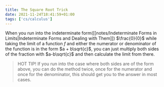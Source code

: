 ```yaml
---
title: The Square Root Trick
date: 2021-11-24T18:41:59+01:00
tags: ['cs/calculus']
---
```

When you run into the indeterminate form([[notes/Indeterminate Forms in Limits|Indeterminate Forms and Dealing with Them]])  $\frac{0}{0}$ while taking the limit of a function $f$ and either the numerator or denominator of the function is in the form $a + b\sqrt{c}$, you can just multiply both sides of the fraction with $a-b\sqrt{c}$ and then calculate the limit from there.

> HOT TIP! If you run into the case where both sides are of the form above, you can do the method twice, once for the numerator and once for the denominator, this should get you to the answer in most cases. 